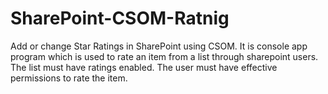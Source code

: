 # SharePoint-CSOM-Ratnig
Add or change Star Ratings in SharePoint using CSOM.
It is console app program which is used to rate an item from a list through sharepoint users.
The list must have ratings enabled. The user must have effective permissions to rate the item.
